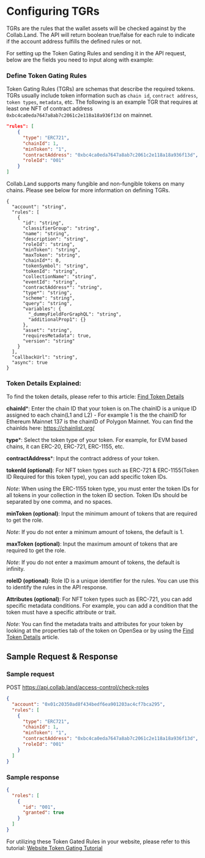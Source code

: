 # Configuring TGRs

TGRs are the rules that the wallet assets will be checked against by the Collab.Land. The API will return boolean true/false for each rule to indicate if the account address fulfills the defined rules or not.

For setting up the Token Gating Rules and sending it in the API request, below are the fields you need to input along with example:

### Define Token Gating Rules


Token Gating Rules (TGRs) are schemas that describe the required tokens. TGRs usually include token information such as `chain id`, `contract address`, `token types`, `metadata`, etc. The following is an example TGR that requires at least one NFT of contract address `0xbc4ca0eda7647a8ab7c2061c2e118a18a936f13d` on mainnet.

```json
"rules": [
    {
      "type": "ERC721",
      "chainId": 1,
      "minToken": "1",
      "contractAddress": "0xbc4ca0eda7647a8ab7c2061c2e118a18a936f13d",
      "roleId": "001"
    }
]
```

Collab.Land supports many fungible and non-fungible tokens on many chains. Please see below for more information on defining TGRs.

```
{
  "account": "string",
  "rules": [
    {
      "id": "string",
      "classifierGroup": "string",
      "name": "string",
      "description": "string",
      "roleId": "string",
      "minToken": "string",
      "maxToken": "string",
      "chainId*": 0,
      "tokenSymbol": "string",
      "tokenId": "string",
      "collectionName": "string",
      "eventId": "string",
      "contractAddress*": "string",
      "type*": "string",
      "scheme": "string",
      "query": "string",
      "variables": {
        "_dummyFieldForGraphQL": "string",
        "additionalProp1": {}
      },
      "asset": "string",
      "requiresMetadata": true,
      "version": "string"
    }
  ],
  "callbackUrl": "string",
  "async": true
}
```

### Token Details Explained:

To find the token details, please refer to this article: [Find Token Details](./finding-token-details)

**chainId***: Enter the chain ID that your token is on.The chainID is a unique ID assigned to each chain(L1 and L2) - For example 1 is the the chainID for Ethereum Mainnet 137 is the chainID of Polygon Mainnet. You can find the chainIds here: https://chainlist.org/

**type***: Select the token type of your token. For example, for EVM based chains, it can ERC-20, ERC-721, ERC-1155, etc.

**contractAddress***: Input the contract address of your token.

**tokenId (optional)**: For NFT token types such as ERC-721 & ERC-1155(Token ID Required for this token type), you can add specific token IDs.

*Note*: When using the ERC-1155 token type, you must enter the token IDs for all tokens in your collection in the token ID section. Token IDs should be separated by one comma, and no spaces.

**minToken (optional)**: Input the minimum amount of tokens that are required to get the role.

*Note*: If you do not enter a minimum amount of tokens, the default is 1.

**maxToken (optional)**: Input the maximum amount of tokens that are required to get the role.

*Note*: If you do not enter a maximum amount of tokens, the default is infinity.

**roleID (optional)**: Role ID is a unique identifier for the rules. You can use this to identify the rules in the API response.

**Attributes (optional)**: For NFT token types such as ERC-721, you can add specific metadata conditions. For example, you can add a condition that the token must have a specific attribute or trait.

*Note*: You can find the metadata traits and attributes for your token by looking at the properties tab of the token on OpenSea or by using the [Find Token Details](./finding-token-details) article.

## Sample Request & Response

### Sample request

POST https://api.collab.land/access-control/check-roles

```json
{
  "account": "0x01c20350ad8f434bedf6ea901203ac4cf7bca295",
  "rules": [
    {
      "type": "ERC721",
      "chainId": 1,
      "minToken": "1",
      "contractAddress": "0xbc4ca0eda7647a8ab7c2061c2e118a18a936f13d",
      "roleId": "001"
    }
  ]
}
```

### Sample response

```json
{
  "roles": [
    {
      "id": "001",
      "granted": true
    }
  ]
}
```

For utilizing these Token Gated Rules in your website, please refer to this tutorial: [Website Token Gating Tutorial](../../tutorials/token-gating)

